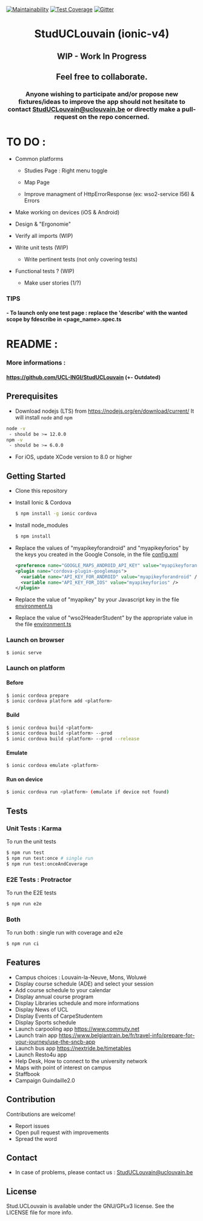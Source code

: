 [![Maintainability](https://api.codeclimate.com/v1/badges/b3a272ba9c2f4de6ed09/maintainability)](https://codeclimate.com/github/BenJneB/StudUCLouvain_ionic-v4/maintainability)
[![Test Coverage](https://api.codeclimate.com/v1/badges/b3a272ba9c2f4de6ed09/test_coverage)](https://codeclimate.com/github/BenJneB/StudUCLouvain_ionic-v4/test_coverage)
[![Gitter](https://badges.gitter.im/StudUCLouvain_ionic-v4/community.svg)](https://gitter.im/StudUCLouvain_ionic-v4/community?utm_source=badge&utm_medium=badge&utm_campaign=pr-badge)

<div style="text-align: center;">
  
# StudUCLouvain (ionic-v4)

## WIP - Work In Progress
## Feel free to collaborate.

### Anyone wishing to participate and/or propose new fixtures/ideas to improve the app should not hesitate to contact StudUCLouvain@uclouvain.be or directly make a pull-request on the repo concerned.
</div>

# TO DO :

- Common platforms

  * Studies Page : Right menu toggle

  * Map Page
  
  * Improve managment of HttpErrorResponse (ex: wso2-service l56) & Errors

- Make working on devices (iOS & Android)

- Design & "Ergonomie"

- Verify all imports (WIP)

- Write unit tests (WIP)

  * Write pertinent tests (not only covering tests)

- Functional tests ? (WIP)

  * Make user stories (1/?)

       
### TIPS
#### - To launch only one test page : replace the 'describe' with the wanted scope by fdescribe in <page_name>.spec.ts

       
# README :

### More informations :

#### https://github.com/UCL-INGI/StudUCLouvain (+- Outdated)


## Prerequisites
- Download nodejs (LTS) from https://nodejs.org/en/download/current/ It will install `node` and `npm`
```bash
node -v
 - should be >= 12.0.0
npm -v
 - should be >= 6.0.0
```

- For iOS, update XCode version to 8.0 or higher


## Getting Started

* Clone this repository

* Install Ionic & Cordova
    ```bash
    $ npm install -g ionic cordova
    ```

* Install node_modules
    ```bash
    $ npm install
    ```    

* Replace the values of "myapikeyforandroid" and "myapikeyforios" by the keys you created in the Google Console, in the file [config.xml](https://github.com/BenJneB/StudUCLouvain_ionic-v4/blob/master/config.xml) 
    ```xml
    <preference name="GOOGLE_MAPS_ANDROID_API_KEY" value="myapikeyforandroid"/>
    <plugin name="cordova-plugin-googlemaps">
      <variable name="API_KEY_FOR_ANDROID" value="myapikeyforandroid" />
      <variable name="API_KEY_FOR_IOS" value="myapikeyforios" />
    </plugin>
    ```
* Replace the value of "myapikey" by your Javascript key in the file [environment.ts](https://github.com/BenJneB/StudUCLouvain_ionic-v4/blob/master/src/environments/environment.ts)
* Replace the value of "wso2HeaderStudent" by the appropriate value in the file [environment.ts](https://github.com/BenJneB/StudUCLouvain_ionic-v4/blob/master/src/environments/environment.ts)


### Launch on browser
```bash
$ ionic serve
```


### Launch on platform

#### Before
```bash
$ ionic cordova prepare
$ ionic cordova platform add <platform>
```

#### Build
```bash
$ ionic cordova build <platform>
$ ionic cordova build <platform> --prod
$ ionic cordova build <platform> --prod --release
```


#### Emulate
```bash
$ ionic cordova emulate <platform>
```

#### Run on device
```bash
$ ionic cordova run <platform> (emulate if device not found)
```

## Tests

### Unit Tests : Karma
To run the unit tests
```bash
$ npm run test
$ npm run test:once # single run
$ npm run test:onceAndCoverage
```
       
### E2E Tests : Protractor
To run the E2E tests
```bash
$ npm run e2e
```

       
### Both
To run both : single run with coverage and e2e
```bash
$ npm run ci
```


## Features

* Campus choices : Louvain-la-Neuve, Mons, Woluwé
* Display course schedule (ADE) and select your session
* Add course schedule to your calendar
* Display annual course program
* Display Libraries schedule and more informations
* Display News of UCL
* Display Events of CarpeStudentem
* Display Sports schedule
* Launch carpooling app https://www.commuty.net
* Launch train app https://www.belgiantrain.be/fr/travel-info/prepare-for-your-journey/use-the-sncb-app
* Launch bus app https://nextride.be/timetables
* Launch Resto4u app
* Help Desk, How to connect to the university network
* Maps with point of interest on campus
* Staffbook
* Campaign Guindaille2.0

## Contribution
Contributions are welcome!

* Report issues
* Open pull request with improvements
* Spread the word

## Contact
* In case of problems, please contact us : StudUCLouvain@uclouvain.be

## License
Stud.UCLouvain is available under the GNU/GPLv3 license. See the LICENSE file for more info.
